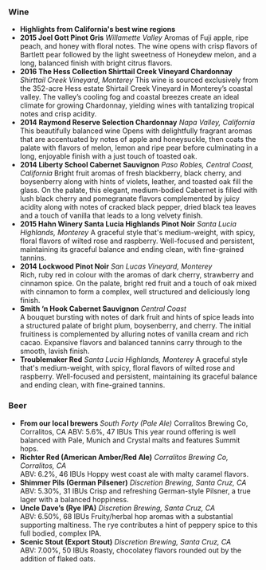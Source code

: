 ### Wine
- **Highlights from California's best wine regions**
- **2015 Joel Gott Pinot Gris**
*Willamette Valley*
Aromas of Fuji apple, ripe peach, and honey with floral notes. The wine opens with crisp flavors of Bartlett pear followed by the light sweetness of Honeydew melon, and a long, balanced finish with bright citrus flavors.
- **2016 The Hess Collection Shirttail Creek Vineyard Chardonnay**
*Shirttail Creek Vineyard, Monterey*
This wine is sourced exclusively from the 352-acre Hess estate Shirtail Creek Vineyard in Monterey’s coastal valley. The valley’s cooling fog and coastal breezes create an ideal climate for growing Chardonnay, yielding wines with tantalizing tropical notes and crisp acidity.
- **2014 Raymond Reserve Selection Chardonnay**
*Napa Valley, California*
This beautifully balanced wine Opens with delightfully fragrant aromas that are accentuated by notes of apple and honeysuckle, then coats the palate with flavors of melon, lemon and ripe pear before culminating in a long, enjoyable finish with a just touch of toasted oak.
- **2014 Liberty School Cabernet Sauvignon**
*Paso Robles, Central Coast, California*
Bright fruit aromas of fresh blackberry, black cherry, and boysenberry along with hints of violets, leather, and toasted oak fill the glass. On the palate, this elegant, medium-bodied Cabernet is filled with lush black cherry and pomegranate flavors complemented by juicy acidity along with notes of cracked black pepper, dried black tea leaves and a touch of vanilla that leads to a long velvety finish.
- **2015 Hahn Winery Santa Lucia Highlands Pinot Noir**
*Santa Lucia Highlands, Monterey*
A graceful style that's medium-weight, with spicy, floral flavors of wilted rose and raspberry. Well-focused and persistent, maintaining its graceful balance and ending clean, with fine-grained tannins.
- **2014 Lockwood Pinot Noir**
*San Lucas Vineyard, Monterey*   
Rich, ruby red in colour with the aromas of dark cherry, strawberry and cinnamon spice. On the palate, bright red fruit and a touch of oak mixed with cinnamon to form a complex, well structured and deliciously long finish.
- **Smith ‘n Hook Cabernet Sauvignon**
*Central Coast*   
A bouquet bursting with notes of dark fruit and hints of spice leads into a structured palate of bright plum, boysenberry, and cherry. The initial fruitiness is complemented by alluring notes of vanilla cream and rich cacao. Expansive flavors and balanced tannins carry through to the smooth, lavish finish.
- **Troublemaker Red**
*Santa Lucia Highlands, Monterey*
A graceful style that's medium-weight, with spicy, floral flavors of wilted rose and raspberry. Well-focused and persistent, maintaining its graceful balance and ending clean, with fine-grained tannins.

### Beer
- **From our local brewers**
*South Forty (Pale Ale)*
Corralitos Brewing Co, Corralitos, CA
ABV: 5.6%, 47 IBUs
This year round offering is well balanced with Pale, Munich and Crystal malts and features Summit hops.
- **Richter Red (American Amber/Red Ale)**
*Corralitos Brewing Co, Corralitos, CA*   
ABV: 6.2%, 46 IBUs
Hoppy west coast ale with malty caramel flavors.
- **Shimmer Pils (German Pilsener)**
*Discretion Brewing, Santa Cruz, CA*   
ABV: 5.30%, 31 IBUs 
Crisp and refreshing German-style Pilsner, a true lager with a balanced hoppiness.
- **Uncle Dave’s (Rye IPA)**
*Discretion Brewing, Santa Cruz, CA*   
ABV: 6.50%, 68 IBUs
Fruity/herbal hop aromas with a substantial supporting maltiness. The rye contributes a hint of peppery spice to this full bodied, complex IPA.
- **Scenic Stout (Export Stout)**
*Discretion Brewing, Santa Cruz, CA*   
ABV: 7.00%, 50 IBUs
Roasty, chocolatey flavors rounded out by the addition of flaked oats.
